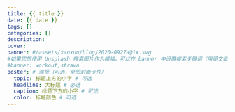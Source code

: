 ```yaml
---
title: {{ title }}
date: {{ date }}
tags: []
categories: []
description:
cover:
banner: #/assets/xaoxuu/blog/2020-0927a@1x.svg
#如果您想使用 Unsplash 搜索图片作为横幅，可以在 banner 中设置搜索关键词（用英文逗号隔开）：
#banner: workout,strava
poster: # 海报（可选，全图封面卡片）
  topic: 标题上方的小字 # 可选
  headline: 大标题 # 必选
  caption: 标题下方的小字 # 可选
  color: 标题颜色 # 可选
---
```

